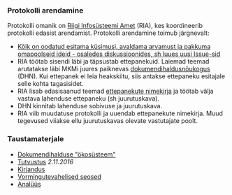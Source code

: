 ### Protokolli arendamine

Protokolli omanik on [Riigi Infosüsteemi Amet](https://www.ria.ee) (RIA), kes koordineerib protokolli edasist arendamist. Protokolli arendamine toimub järgnevalt:
- [Kõik on oodatud esitama küsimusi, avaldama arvamust ja pakkuma omapoolseid ideid - osaledes diskussioonides, sh luues uusi Issue-sid](https://github.com/e-gov/DHX/issues)
- RIA töötab sisendi läbi ja täpsustab ettepanekuid. Laiemad teemad arutatakse läbi MKMi juures paiknevas [dokumendihaldusnõukogus](https://www.mkm.ee/et/tegevused-eesmargid/infouhiskond/dokumendihaldusest-infohalduseni) (DHN). Kui ettepanek ei leia heakskiitu, siis antakse ettepaneku esitajale selle kohta tagasisidet.
- RIA lisab edasisaanud teemad [ettepanekute nimekirja](files/Ettepanekud.md) ja töötab välja vastava lahenduse ettepaneku (sh juurutuskava).
- DHN kinnitab lahenduse sobivuse ja juurutuskava.
- RIA viib muudatuse protokolli ja uuendab ettepanekute nimekirja. Muud tegevused viiakse ellu juurutuskavas olevate vastutajate poolt.

### Taustamaterjale
- [Dokumendihalduse "ökosüsteem"](files/Okosysteem.md)
- [Tutvustus](files/DHX_tutvustus_2016.11.02.pptx) _2.11.2016_
- [Kirjandus](files/Kirjandus.md)
- [Vormingutevahelised seosed](docs/Pakendamine.png)
- [Analüüs](files/DHX_analyys.pdf)
